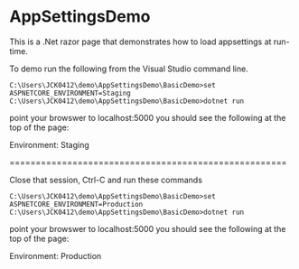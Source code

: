 # AppSettingsDemo

This is a .Net razor page that demonstrates how to load appsettings at run-time.

To demo run the following from the Visual Studio command line.

```
C:\Users\JCK0412\demo\AppSettingsDemo\BasicDemo>set ASPNETCORE_ENVIRONMENT=Staging
C:\Users\JCK0412\demo\AppSettingsDemo\BasicDemo>dotnet run
```
point your browswer to localhost:5000
you should see the following at the top of the page:

Environment: Staging

=====================================================

Close that session, Ctrl-C and run these commands
```
C:\Users\JCK0412\demo\AppSettingsDemo\BasicDemo>set ASPNETCORE_ENVIRONMENT=Production
C:\Users\JCK0412\demo\AppSettingsDemo\BasicDemo>dotnet run
```

point your browswer to localhost:5000
you should see the following at the top of the page:

Environment: Production
